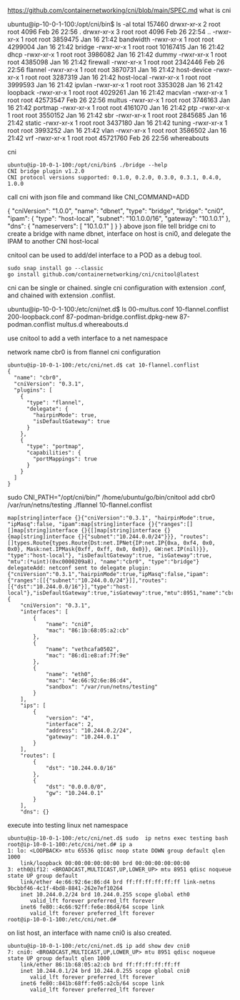 https://github.com/containernetworking/cni/blob/main/SPEC.md 
what is cni


ubuntu@ip-10-0-1-100:/opt/cni/bin$ ls -al
total 157460
drwxr-xr-x 2 root root     4096 Feb 26 22:56 .
drwxr-xr-x 3 root root     4096 Feb 26 22:54 ..
-rwxr-xr-x 1 root root  3859475 Jan 16 21:42 bandwidth
-rwxr-xr-x 1 root root  4299004 Jan 16 21:42 bridge
-rwxr-xr-x 1 root root 10167415 Jan 16 21:42 dhcp
-rwxr-xr-x 1 root root  3986082 Jan 16 21:42 dummy
-rwxr-xr-x 1 root root  4385098 Jan 16 21:42 firewall
-rwxr-xr-x 1 root root  2342446 Feb 26 22:56 flannel
-rwxr-xr-x 1 root root  3870731 Jan 16 21:42 host-device
-rwxr-xr-x 1 root root  3287319 Jan 16 21:42 host-local
-rwxr-xr-x 1 root root  3999593 Jan 16 21:42 ipvlan
-rwxr-xr-x 1 root root  3353028 Jan 16 21:42 loopback
-rwxr-xr-x 1 root root  4029261 Jan 16 21:42 macvlan
-rwxr-xr-x 1 root root 42573547 Feb 26 22:56 multus
-rwxr-xr-x 1 root root  3746163 Jan 16 21:42 portmap
-rwxr-xr-x 1 root root  4161070 Jan 16 21:42 ptp
-rwxr-xr-x 1 root root  3550152 Jan 16 21:42 sbr
-rwxr-xr-x 1 root root  2845685 Jan 16 21:42 static
-rwxr-xr-x 1 root root  3437180 Jan 16 21:42 tuning
-rwxr-xr-x 1 root root  3993252 Jan 16 21:42 vlan
-rwxr-xr-x 1 root root  3586502 Jan 16 21:42 vrf
-rwxr-xr-x 1 root root 45721760 Feb 26 22:56 whereabouts

cni 
```
ubuntu@ip-10-0-1-100:/opt/cni/bin$ ./bridge --help
CNI bridge plugin v1.2.0
CNI protocol versions supported: 0.1.0, 0.2.0, 0.3.0, 0.3.1, 0.4.0, 1.0.0
```

call cni with json file and command like CNI_COMMAND=ADD 

{
    "cniVersion": "1.0.0",
    "name": "dbnet",
    "type": "bridge",
    "bridge": "cni0",
    "ipam": {
        "type": "host-local",
        "subnet": "10.1.0.0/16",
        "gateway": "10.1.0.1"
    },
    "dns": {
        "nameservers": [ "10.1.0.1" ]
    }
}
above json file tell bridge cni to create a bridge with name dbnet, interface on host is cni0, and delegate the IPAM to another CNI host-local 

cnitool can be used to add/del interface to a POD as a debug tool. 

```
sudo snap install go --classic
go install github.com/containernetworking/cni/cnitool@latest
```

cni can be single or chained. single cni configuration with extension .conf, and chained with extension .conflist. 

ubuntu@ip-10-0-1-100:/etc/cni/net.d$ ls
00-multus.conf  10-flannel.conflist  200-loopback.conf  87-podman-bridge.conflist.dpkg-new  87-podman.conflist  multus.d  whereabouts.d


use cnitool to add a veth interface to a net namespace 

network name cbr0 is from flannel cni configuration
```
ubuntu@ip-10-0-1-100:/etc/cni/net.d$ cat 10-flannel.conflist
{
  "name": "cbr0",
  "cniVersion": "0.3.1",
  "plugins": [
    {
      "type": "flannel",
      "delegate": {
        "hairpinMode": true,
        "isDefaultGateway": true
      }
    },
    {
      "type": "portmap",
      "capabilities": {
        "portMappings": true
      }
    }
  ]
}
```
sudo CNI_PATH="/opt/cni/bin/" /home/ubuntu/go/bin/cnitool add cbr0 /var/run/netns/testing ./flannel 10-flannel.conflist
```
map[string]interface {}{"cniVersion":"0.3.1", "hairpinMode":true, "ipMasq":false, "ipam":map[string]interface {}{"ranges":[][]map[string]interface {}{[]map[string]interface {}{map[string]interface {}{"subnet":"10.244.0.0/24"}}}, "routes":[]types.Route{types.Route{Dst:net.IPNet{IP:net.IP{0xa, 0xf4, 0x0, 0x0}, Mask:net.IPMask{0xff, 0xff, 0x0, 0x0}}, GW:net.IP(nil)}}, "type":"host-local"}, "isDefaultGateway":true, "isGateway":true, "mtu":(*uint)(0xc0000209a8), "name":"cbr0", "type":"bridge"}
delegateAdd: netconf sent to delegate plugin:
{"cniVersion":"0.3.1","hairpinMode":true,"ipMasq":false,"ipam":{"ranges":[[{"subnet":"10.244.0.0/24"}]],"routes":[{"dst":"10.244.0.0/16"}],"type":"host-local"},"isDefaultGateway":true,"isGateway":true,"mtu":8951,"name":"cbr0","type":"bridge"}{
    "cniVersion": "0.3.1",
    "interfaces": [
        {
            "name": "cni0",
            "mac": "86:1b:68:05:a2:cb"
        },
        {
            "name": "vethcafa0502",
            "mac": "86:d1:e8:af:7f:9e"
        },
        {
            "name": "eth0",
            "mac": "4e:66:92:6e:86:d4",
            "sandbox": "/var/run/netns/testing"
        }
    ],
    "ips": [
        {
            "version": "4",
            "interface": 2,
            "address": "10.244.0.2/24",
            "gateway": "10.244.0.1"
        }
    ],
    "routes": [
        {
            "dst": "10.244.0.0/16"
        },
        {
            "dst": "0.0.0.0/0",
            "gw": "10.244.0.1"
        }
    ],
    "dns": {}
```

execute into testing linux net namespace 

```
ubuntu@ip-10-0-1-100:/etc/cni/net.d$ sudo  ip netns exec testing bash
root@ip-10-0-1-100:/etc/cni/net.d# ip a
1: lo: <LOOPBACK> mtu 65536 qdisc noop state DOWN group default qlen 1000
    link/loopback 00:00:00:00:00:00 brd 00:00:00:00:00:00
3: eth0@if12: <BROADCAST,MULTICAST,UP,LOWER_UP> mtu 8951 qdisc noqueue state UP group default
    link/ether 4e:66:92:6e:86:d4 brd ff:ff:ff:ff:ff:ff link-netns 9bcbbf46-4c1f-4bd8-8841-262e7ef10264
    inet 10.244.0.2/24 brd 10.244.0.255 scope global eth0
       valid_lft forever preferred_lft forever
    inet6 fe80::4c66:92ff:fe6e:86d4/64 scope link
       valid_lft forever preferred_lft forever
root@ip-10-0-1-100:/etc/cni/net.d#
```
on list host, an interface with name cni0 is also created.

```
ubuntu@ip-10-0-1-100:/etc/cni/net.d$ ip add show dev cni0
7: cni0: <BROADCAST,MULTICAST,UP,LOWER_UP> mtu 8951 qdisc noqueue state UP group default qlen 1000
    link/ether 86:1b:68:05:a2:cb brd ff:ff:ff:ff:ff:ff
    inet 10.244.0.1/24 brd 10.244.0.255 scope global cni0
       valid_lft forever preferred_lft forever
    inet6 fe80::841b:68ff:fe05:a2cb/64 scope link
       valid_lft forever preferred_lft forever

```
